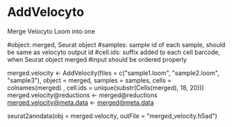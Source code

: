 # AddVelocyto
Merge Velocyto Loom into one

#object: merged, Seurat object
#samples: sample id of each sample, should be same as velocyto output id
#cell.ids: suffix added to each cell barcode, when Seurat object merged
#input should be ordered properly

merged.velocity <- AddVelocity(files = c("sample1.loom", "sample2.loom", "sample3"), 
                                object = merged, 
                                samples = samples, 
                                cells = colnames(merged) , 
                                cell.ids = unique(substr(Cells(merged), 18, 20)))
merged.velocity@reductions <- merged@reductions
merged.velocity@meta.data <- merged@meta.data

seurat2anndata(obj = merged.velocity, outFile = "merged_velocity.h5ad")
